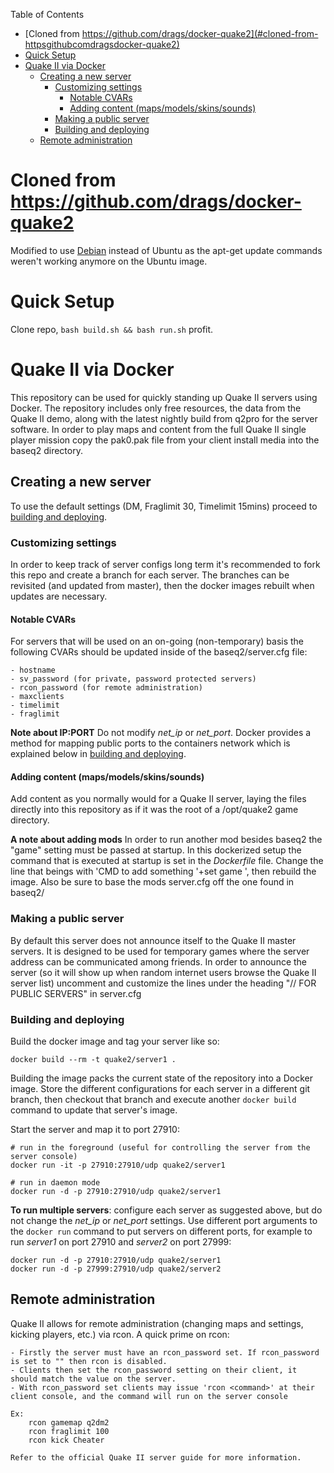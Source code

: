 Table of Contents

- [Cloned from https://github.com/drags/docker-quake2](#cloned-from-httpsgithubcomdragsdocker-quake2)
- [Quick Setup](#quick-setup)
- [Quake II via Docker](#quake-ii-via-docker)
  - [Creating a new server](#creating-a-new-server)
    - [Customizing settings](#customizing-settings)
      - [Notable CVARs](#notable-cvars)
      - [Adding content
        (maps/models/skins/sounds)](#adding-content-mapsmodelsskinssounds)
    - [Making a public server](#making-a-public-server)
    - [Building and deploying](#building-and-deploying)
  - [Remote administration](#remote-administration)

# Cloned from https://github.com/drags/docker-quake2
Modified to use [Debian](https://debian.org) instead of Ubuntu as the
apt-get update commands weren't working anymore on the Ubuntu image.

# Quick Setup
Clone repo, ```bash build.sh && bash run.sh``` profit.

# Quake II via Docker
This repository can be used for quickly standing up Quake II servers using Docker. The repository includes only free resources, the data from the Quake II demo, along with the latest nightly build from q2pro for the server software. In order to play maps and content from the full Quake II single player mission copy the pak0.pak file from your client install media into the baseq2 directory.

## Creating a new server
To use the default settings (DM, Fraglimit 30, Timelimit 15mins) proceed to [building and deploying](#building-and-deploying).

### Customizing settings
In order to keep track of server configs long term it's recommended to fork this repo and create a branch for each server. The branches can be revisited (and updated from master), then the docker images rebuilt when updates are necessary.

#### Notable CVARs
For servers that will be used on an on-going (non-temporary) basis the following CVARs should be updated inside of the baseq2/server.cfg file:

	- hostname
	- sv_password (for private, password protected servers)
	- rcon_password (for remote administration)
	- maxclients
	- timelimit
	- fraglimit

**Note about IP:PORT** Do not modify *net_ip* or *net_port*. Docker provides a method for mapping public ports to the containers network which is explained below in [building and deploying](#building-and-deploying).


#### Adding content (maps/models/skins/sounds)
Add content as you normally would for a Quake II server, laying the files directly into this repository as if it was the root of a /opt/quake2 game directory.

**A note about adding mods** In order to run another mod besides baseq2 the "game" setting must be passed at startup. In this dockerized setup the command that is executed at startup is set in the *Dockerfile* file. Change the line that beings with 'CMD to add something '+set game <gamename>', then rebuild the image. Also be sure to base the mods server.cfg off the one found in baseq2/

### Making a public server
By default this server does not announce itself to the Quake II master servers. It is designed to be used for temporary games where the server address can be communicated among friends. In order to announce the server (so it will show up when random internet users browse the Quake II server list) uncomment and customize the lines under the heading "// FOR PUBLIC SERVERS" in server.cfg

### Building and deploying
Build the docker image and tag your server like so:

	docker build --rm -t quake2/server1 .

Building the image packs the current state of the repository into a Docker image. Store the different configurations for each server in a different git branch, then checkout that branch and execute another `docker build` command to update that server's image.

Start the server and map it to port 27910:

	# run in the foreground (useful for controlling the server from the server console)
	docker run -it -p 27910:27910/udp quake2/server1

	# run in daemon mode
	docker run -d -p 27910:27910/udp quake2/server1

**To run multiple servers**: configure each server as suggested above, but do not change the *net_ip* or *net_port* settings. Use different port arguments to the `docker run` command to put servers on different ports, for example to run *server1* on port 27910 and *server2* on port 27999:

	docker run -d -p 27910:27910/udp quake2/server1
	docker run -d -p 27999:27910/udp quake2/server2

## Remote administration
Quake II allows for remote administration (changing maps and settings, kicking players, etc.) via rcon. A quick prime on rcon:

	- Firstly the server must have an rcon_password set. If rcon_password is set to "" then rcon is disabled.
	- Clients then set the rcon_password setting on their client, it should match the value on the server.
	- With rcon_password set clients may issue 'rcon <command>' at their client console, and the command will run on the server console

	Ex:
		rcon gamemap q2dm2
		rcon fraglimit 100
		rcon kick Cheater

	Refer to the official Quake II server guide for more information.
